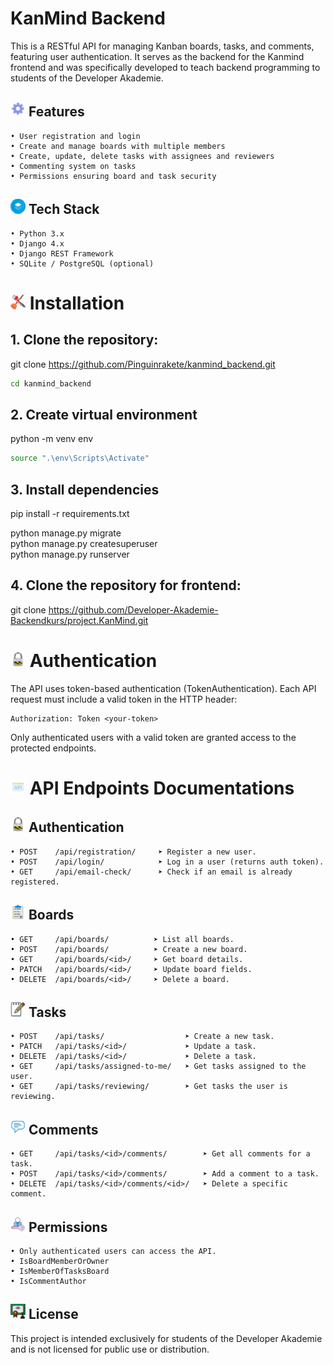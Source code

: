 # KanMind Backend
This is a RESTful API for managing Kanban boards, tasks, and comments, featuring user authentication. It serves as the backend for the Kanmind frontend and was specifically developed to teach backend programming to students of the Developer Akademie. 
## ![Features Icon](assets/icons/gear.png) Features
    • User registration and login
    • Create and manage boards with multiple members
    • Create, update, delete tasks with assignees and reviewers
    • Commenting system on tasks
    • Permissions ensuring board and task security
## ![Tech Stack Icon](assets/icons/stack.png) Tech Stack
    • Python 3.x
    • Django 4.x
    • Django REST Framework
    • SQLite / PostgreSQL (optional)
# ![Installation Icon](assets/icons/installation.png) Installation
## 1. Clone the repository:
git clone https://github.com/Pinguinrakete/kanmind_backend.git
```bash
cd kanmind_backend
```
## 2. Create virtual environment
python -m venv env
```bash
source ".\env\Scripts\Activate"
```
## 3. Install dependencies
pip install -r requirements.txt  

python manage.py migrate  
python manage.py createsuperuser  
python manage.py runserver  

## 4. Clone the repository for frontend:
git clone https://github.com/Developer-Akademie-Backendkurs/project.KanMind.git

# ![Authentication Icon](assets/icons/authentication.png) Authentication
The API uses token-based authentication (TokenAuthentication). 
Each API request must include a valid token in the HTTP header: 

	Authorization: Token <your-token>

Only authenticated users with a valid token are granted access to the protected endpoints. 
# ![API Endpoints Icon](assets/icons//api.png) API Endpoints Documentations
## ![Authentication Icon](assets/icons/authentication.png) Authentication
    • POST    /api/registration/	 ➤ Register a new user. 
    • POST    /api/login/            ➤ Log in a user (returns auth token). 
    • GET     /api/email-check/      ➤ Check if an email is already registered. 

## ![Boards Icon](/assets/icons/board.png) Boards
    • GET     /api/boards/	        ➤ List all boards. 
    • POST    /api/boards/          ➤ Create a new board. 
    • GET     /api/boards/<id>/     ➤ Get board details. 
    • PATCH   /api/boards/<id>/     ➤ Update board fields. 
    • DELETE  /api/boards/<id>/     ➤ Delete a board. 

## ![Tasks Icon](/assets/icons/task.png) Tasks
    • POST    /api/tasks/                  ➤ Create a new task. 
    • PATCH   /api/tasks/<id>/             ➤ Update a task. 
    • DELETE  /api/tasks/<id>/             ➤ Delete a task. 
    • GET     /api/tasks/assigned-to-me/   ➤ Get tasks assigned to the user. 
    • GET     /api/tasks/reviewing/        ➤ Get tasks the user is reviewing. 

## ![Comments Icon](/assets/icons/comments.png) Comments
    • GET     /api/tasks/<id>/comments/        ➤ Get all comments for a task. 
    • POST    /api/tasks/<id>/comments/        ➤ Add a comment to a task. 
    • DELETE  /api/tasks/<id>/comments/<id>/   ➤ Delete a specific comment. 

## ![Permissions Icon](assets/icons/permission.png) Permissions
    • Only authenticated users can access the API.
    • IsBoardMemberOrOwner
    • IsMemberOfTasksBoard
    • IsCommentAuthor
## ![License Icon](assets/icons/certificate.png) License
This project is intended exclusively for students of the Developer Akademie and is not licensed for public use or distribution. 